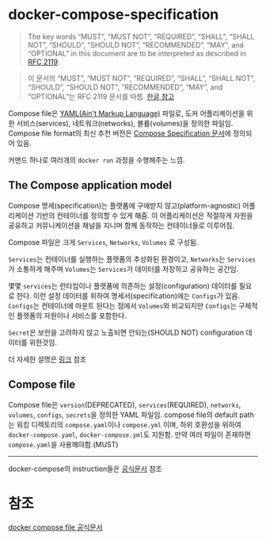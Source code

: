 # docker-compose-specification

> The key words “MUST”, “MUST NOT”, “REQUIRED”, “SHALL”, “SHALL NOT”, “SHOULD”, “SHOULD NOT”, “RECOMMENDED”, “MAY”, and “OPTIONAL” in this document are to be interpreted as described in [RFC 2119](https://datatracker.ietf.org/doc/html/rfc2119).

> 이 문서의  “MUST”, “MUST NOT”, “REQUIRED”, “SHALL”, “SHALL NOT”, “SHOULD”, “SHOULD NOT”, “RECOMMENDED”, “MAY”, and “OPTIONAL”는 RFC 2119 문서를 따름. [한글 참고](/RFC/rfc2119-keywords-for-use-in-RFCs.md)

Compose file은 [YAML(Ain't Markup Language)](https://yaml.org/) 파일로, 도커 어플리케이션을 위한 서비스(services), 네트워크(networks), 볼륨(volumes)을 정의한 파일임. Compose file format의 최신 추천 버전은 [Compose Specification 문서](https://docs.docker.com/compose/compose-file/)에 정의되어 있음.

커맨드 하나로 여러개의 `docker run` 과정을 수행해주는 느낌.

## The Compose application model

Compose 명세(specification)는 플랫폼에 구애받지 않고(platform-agnostic) 어플리케이션 기반의 컨테이너를 정의할 수 있게 해줌. 이 어플리케이션은 적절하게 자원을 공유하고 커뮤니케이션을 채널을 지니며 함께 동작하는 컨테이너들로 이루어짐. 

Compose 파일은 크게 `Services`, `Networks`, `Volumes` 로 구성됨.

`Services`는 컨테이너를 실행하는 플렛폼의 추상화된 환경이고, `Networks`는 `Services`가 소통하게 해주며 `Volumes`는 `Services`가 데이터를 저장하고 공유하는 공간임.

몇몇 `services`는 런타임이나 플랫폼에 의존하는 설정(configuration) 데이터를 필요로 한다. 이런 설정 데이터를 위하여 명세서(specification)에는 `Configs`가 있음. `Configs`는 컨테이너에 마운트 된다는 점에서 `Volumes`와 비교되지만 `Configs`는 구체적인 플렛폼의 자원이나 서비스를 포함한다.

`Secret`은 보안을 고려하지 않고 노출되면 안되는(SHOULD NOT) configuration 데이터를 위한것임. 

더 자세한 설명은 [링크](https://docs.docker.com/compose/compose-file/#the-compose-application-model) 참조

## Compose file

Compose file은 `version`(DEPRECATED), `services`(REQUIRED), `networks`, `volumes`, `configs`, `secrets`을 정의한 YAML 파일임. compose file의 default path는 워킹 디렉토리의 `compose.yaml`이나 `compose.yml` 이며, 하위 호환성을 위하여 `docker-compose.yaml`, `docker-compose.yml`도 지원함. 만약 여러 파일이 존재하면 `compose.yaml`을 사용해야함.(MUST)


---

docker-compose의 instruction들은 [공식문서](https://docs.docker.com/compose/compose-file/) 참조

# 참조

[docker compose file 공식문서](https://docs.docker.com/compose/compose-file/)